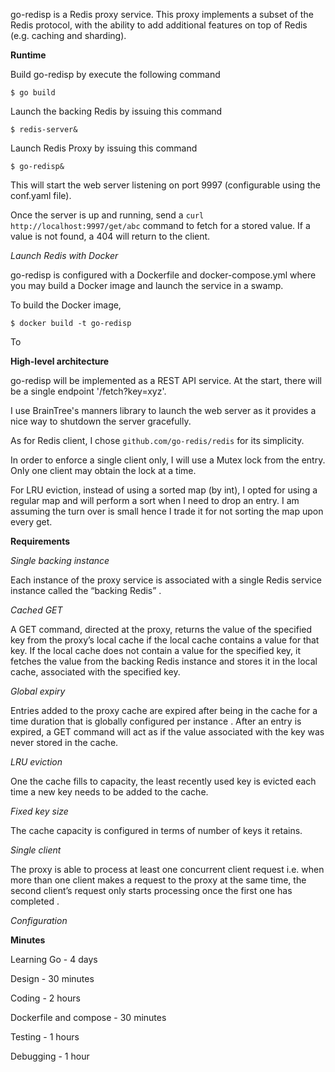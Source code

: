 go-redisp is a Redis proxy service. This proxy implements a subset of the Redis protocol, with the ability to add
additional features on top of Redis (e.g. caching and sharding).

**Runtime**

Build go-redisp by execute the following command

`$ go build`

Launch the backing Redis by issuing this command

```$ redis-server&```

Launch Redis Proxy by issuing this command

```$ go-redisp&```

This will start the web server listening on port 9997 (configurable using the conf.yaml file).

Once the server is up and running, send a `curl http://localhost:9997/get/abc` command to fetch for a stored value. If a value is not found, a 404 will return to the client.

*Launch Redis with Docker*

go-redisp is configured with a Dockerfile and docker-compose.yml where you may build a Docker image and launch the service in a swamp.

To build the Docker image, 

```$ docker build -t go-redisp```

To 

**High-level architecture**

go-redisp will be implemented as a REST API service. At the start, there will be a single endpoint '/fetch?key=xyz'.

I use BrainTree's manners library to launch the web server as it provides a nice way to shutdown the server gracefully.

As for Redis client, I chose `github.com/go-redis/redis` for its simplicity. 

In order to enforce a single client only, I will use a Mutex lock from the entry. Only one client may obtain the lock at a time.

For LRU eviction, instead of using a sorted map (by int), I opted for using a regular map and will perform a sort when I need to drop an entry. I am assuming the turn over is small hence I trade it for not sorting the map upon every get.

**Requirements**

*Single backing instance*

Each instance of the proxy service is associated with a single Redis service instance  called the “backing Redis” . 

*Cached GET*

A GET command, directed at the proxy, returns the value of the specified key from the proxy’s local cache if the local cache contains a value for that key. If the local cache does not contain a value for the specified key, it fetches the value from the backing Redis instance and stores it in the local cache, associated with the specified key.

*Global expiry*

Entries added to the proxy cache are expired after being in the cache for a time duration that is globally configured  per instance . After an entry is expired, a GET command will act as if the value associated with the key was never stored in the cache.

*LRU eviction*

One the cache fills to capacity, the least recently used key is evicted each time a new key needs to be added to the cache.

*Fixed key size*

The cache capacity is configured in terms of number of keys it retains.

*Single client*

The proxy is able to process at least one concurrent client request  i.e. when more than one client makes a request to the proxy at the same time, the second client’s request only starts processing once the first one has completed .

*Configuration*

**Minutes**

Learning Go - 4 days

Design - 30 minutes

Coding - 2 hours

Dockerfile and compose - 30 minutes

Testing - 1 hours

Debugging - 1 hour

